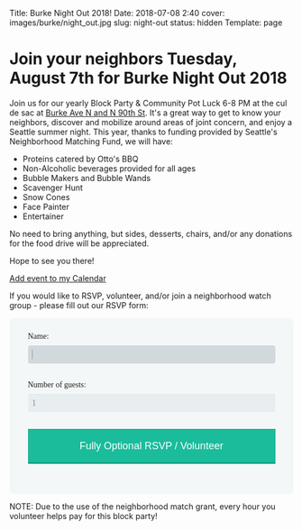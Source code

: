 Title: Burke Night Out 2018!
Date: 2018-07-08 2:40
cover: images/burke/night_out.jpg
slug: night-out
status: hidden
Template: page

# Join your neighbors Tuesday, August 7th for Burke Night Out 2018

Join us for our yearly Block Party & Community Pot Luck 6-8 PM at the cul de sac at [Burke Ave N and N 90th St](https://www.google.com/maps/place/Burke+Ave+N+%26+N+90th+St,+Seattle,+WA+98103/@47.6941353,-122.337305,17z/data=!4m13!1m7!3m6!1s0x54901404924c1a85:0x1a7c3d722a17b9d1!2sBurke+Ave+N+%26+N+90th+St,+Seattle,+WA+98103!3b1!8m2!3d47.6941353!4d-122.3351163!3m4!1s0x54901404924c1a85:0x1a7c3d722a17b9d1!8m2!3d47.6941353!4d-122.3351163).
It's a great way to get to know your neighbors, discover and mobilize around areas of joint concern, and enjoy a Seattle summer night.
This year, thanks to funding provided by Seattle's Neighborhood Matching Fund, we will have:

* Proteins catered by Otto's BBQ
* Non-Alcoholic beverages provided for all ages
* Bubble Makers and Bubble Wands
* Scavenger Hunt
* Snow Cones
* Face Painter 
* Entertainer

No need to bring anything, but sides, desserts, chairs, and/or any donations for the food drive will be appreciated.

Hope to see you there!

<a target="_blank" href="https://calendar.google.com/event?action=TEMPLATE&amp;tmeid=MWpmZjZxYTZlNmh0bDVqMnNuZmc4bTU4dTYgdGltb3RoeS5jcm9zbGV5QG0&amp;tmsrc=timothy.crosley%40gmail.com">Add event to my Calendar</a>

If you would like to RSVP, volunteer, and/or join a neighborhood watch group - please fill out our RSVP form:

<script type="text/javascript">var submitted=false;</script>
<iframe name="hidden_iframe" id="hidden_iframe" style="display:none;" onload="if(submitted) {window.location='https://docs.google.com/forms/d/e/1FAIpQLSe2Pnz-esbT22hEI1VUCMo01R71yazhhBmyZI5vMRPoxYGpwg/viewform?usp=sf_link';}"></iframe>

<div class="rsvp">
    <form action="https://docs.google.com/forms/d/e/1FAIpQLSffFnFCUaWIJhcOBKxcPE9PlEOqFP0GTdyXpkmL0U3t20cB_w/formResponse" method="post" target="hidden_iframe" onsubmit="submitted=true;">
        <fieldset>
            <label for="entry.1359909346">Name:</label>
            <input type="text" name="entry.1359909346" autofocus required minlength=2><br>
            <label for="entry.1675084729">Number of guests:</label>
            <input type="number" name="entry.1675084729" value="1" min="1"/><br>
            <input type="submit" value="Fully Optional RSVP / Volunteer">
        </fieldset>
    </form>
</div>


NOTE: Due to the use of the neighborhood match grant, every hour you volunteer helps pay for this block party!

<style type="text/css">
    .rsvp{
        max-width: 500px;
        padding: 10px 20px;
        background: #f4f7f8;
        margin: 10px auto;
        padding: 20px;
        background: #f4f7f8;
        border-radius: 8px;
        font-family: Georgia, "Times New Roman", Times, serif;
    }
    .rsvp fieldset{
        border: none;
    }
    .rsvp legend {
        font-size: 1.4em;
        margin-bottom: 10px;
    }
    .rsvp label {
        display: block;
        margin-bottom: 8px;
    }
    .rsvp input[type="text"],
    .rsvp input[type="date"],
    .rsvp input[type="datetime"],
    .rsvp input[type="email"],
    .rsvp input[type="number"],
    .rsvp input[type="search"],
    .rsvp input[type="time"],
    .rsvp input[type="url"],
    .rsvp textarea,
    .rsvp select {
        font-family: Georgia, "Times New Roman", Times, serif;
        background: rgba(255,255,255,.1);
        border: none;
        border-radius: 4px;
        font-size: 16px;
        margin: 0;
        outline: 0;
        padding: 7px;
        width: 100%;
        box-sizing: border-box;
        -webkit-box-sizing: border-box;
        -moz-box-sizing: border-box;
        background-color: #e8eeef;
        color:#8a97a0;
        -webkit-box-shadow: 0 1px 0 rgba(0,0,0,0.03) inset;
        box-shadow: 0 1px 0 rgba(0,0,0,0.03) inset;
        margin-bottom: 30px;

    }
    .rsvp input[type="text"]:focus,
    .rsvp input[type="date"]:focus,
    .rsvp input[type="datetime"]:focus,
    .rsvp input[type="email"]:focus,
    .rsvp input[type="number"]:focus,
    .rsvp input[type="search"]:focus,
    .rsvp input[type="time"]:focus,
    .rsvp input[type="url"]:focus,
    .rsvp textarea:focus,
    .rsvp select:focus{
        background: #d2d9dd;
    }
    .rsvp select{
        -webkit-appearance: menulist-button;
        height:35px;
    }
    .rsvp .number {
        background: #1abc9c;
        color: #fff;
        height: 30px;
        width: 30px;
        display: inline-block;
        font-size: 0.8em;
        margin-right: 4px;
        line-height: 30px;
        text-align: center;
        text-shadow: 0 1px 0 rgba(255,255,255,0.2);
        border-radius: 15px 15px 15px 0px;
    }

    .rsvp input[type="submit"],
    .rsvp input[type="button"]
    {
        position: relative;
        display: block;
        padding: 19px 39px 18px 39px;
        color: #FFF;
        margin: 0 auto;
        background: #1abc9c;
        font-size: 18px;
        text-align: center;
        font-style: normal;
        width: 100%;
        border: 1px solid #16a085;
        border-width: 1px 1px 3px;
        margin-bottom: 10px;
    }
    .rsvp input[type="submit"]:hover,
    .rsvp input[type="button"]:hover
    {
        background: #109177;
    }
</style>
